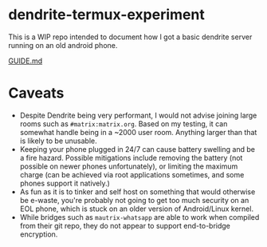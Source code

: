 # dendrite-termux-experiment
This is a WIP repo intended to document how I got a basic dendrite server running on an old android phone.

[GUIDE.md](https://github.com/starchturrets/dendrite-termux-experiment/blob/main/GUIDE.md)

# Caveats

- Despite Dendrite being very performant, I would not advise joining large rooms such as `#matrix:matrix.org`. Based on my testing, it can somewhat handle being in a ~2000 user room. Anything larger than that is likely to be unusable.
- Keeping your phone plugged in 24/7 can cause battery swelling and be a fire hazard. Possible mitigations include removing the battery (not possible on newer phones unfortunately), or limiting the maximum charge (can be achieved via root applications sometimes, and some phones support it natively.) 
-  As fun as it is to tinker and self host on something that would otherwise be e-waste, you're probably not going to get too much security on an EOL phone, which is stuck on an older version of Android/Linux kernel.  
- While bridges such as `mautrix-whatsapp` are able to work when compiled from their git repo, they do not appear to support end-to-bridge encryption. 
